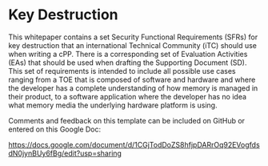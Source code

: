 # Key Destruction

This whitepaper contains a set Security Functional Requirements (SFRs) for key destruction that an international Technical Community (iTC) should use when writing a cPP. There is a corresponding set of Evaluation Activities (EAs) that should be used when drafting the Supporting Document (SD). This set of requirements is intended to include all possible use cases ranging from a TOE that is composed of software and hardware and where the developer has a complete understanding of how memory is managed in their product, to a software application where the developer has no idea what memory media the underlying hardware platform is using. 

Comments and feedback on this template can be included on GitHub or entered on this Google Doc:

https://docs.google.com/document/d/1CGjTodDoZS8hfjpDARrOq92EVogfdsdN0jynBUy6fBg/edit?usp=sharing
